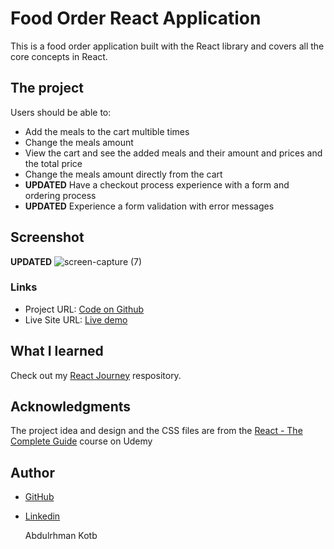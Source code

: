 # Food Order React Application

This is a food order application built with the React library and covers all the core concepts in React.

## The project

Users should be able to:
- Add the meals to the cart multible times
- Change the meals amount
- View the cart and see the added meals and their amount and prices and the total price
- Change the meals amount directly from the cart
- **UPDATED** Have a checkout process experience with a form and ordering process
- **UPDATED** Experience a form validation with error messages

## Screenshot

**UPDATED** ![screen-capture (7)](https://user-images.githubusercontent.com/86558336/151958408-4421adac-716d-46f2-8c4d-96621fc1231d.gif)

### Links

- Project URL: [Code on Github](https://github.com/abdo-kotb/food-order-app)
- Live Site URL: [Live demo](https://mealsreact.netlify.app/)

## What I learned

Check out my [React Journey](https://github.com/abdo-kotb/my-react-journey) respository.

## Acknowledgments

The project idea and design and the CSS files are from the [React - The Complete Guide](https://www.udemy.com/course/react-the-complete-guide-incl-redux/) course on Udemy

## Author

- [GitHub](github.com/abdo-kotb)
- [Linkedin](https://www.linkedin.com/in/abdulrhmankotb/)

  Abdulrhman Kotb
